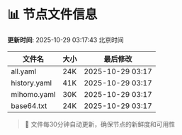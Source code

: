 # 📊 节点文件信息

**更新时间**: 2025-10-29 03:17:43 北京时间

| 文件名 | 大小 | 最后修改 |
|--------|------|----------|
| all.yaml | 24K | 2025-10-29 03:17 |
| history.yaml | 41K | 2025-10-29 03:17 |
| mihomo.yaml | 30K | 2025-10-29 03:17 |
| base64.txt | 24K | 2025-10-29 03:17 |

> 🔄 文件每30分钟自动更新，确保节点的新鲜度和可用性
